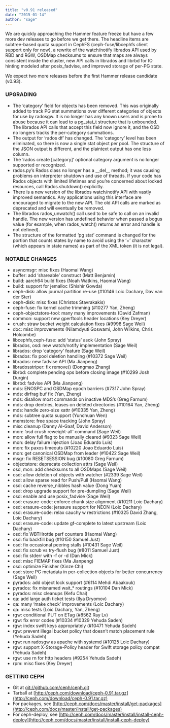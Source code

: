 ```yaml
---
title: "v0.91 released"
date: "2015-01-14"
author: "sage"
---
```


We are quickly approaching the Hammer feature freeze but have a few more dev releases to go before we get there. The headline items are subtree-based quota support in CephFS (ceph-fuse/libcephfs client support only for now), a rewrite of the watch/notify librados API used by RBD and RGW, OSDMap checksums to ensure that maps are always consistent inside the cluster, new API calls in librados and librbd for IO hinting modeled after posix\_fadvise, and improved storage of per-PG state.

We expect two more releases before the first Hammer release candidate (v0.93).

### UPGRADING

- The ‘category’ field for objects has been removed. This was originally added to track PG stat summations over different categories of objects for use by radosgw. It is no longer has any known users and is prone to abuse because it can lead to a pg\_stat\_t structure that is unbounded. The librados API calls that accept this field now ignore it, and the OSD no longers tracks the per-category summations.
- The output for ‘rados df’ has changed. The ‘category’ level has been eliminated, so there is now a single stat object per pool. The structure of the JSON output is different, and the plaintext output has one less column.
- The ‘rados create <objectname> \[category\]’ optional category argument is no longer supported or recognized.
- rados.py’s Rados class no longer has a \_\_del\_\_ method; it was causing problems on interpreter shutdown and use of threads. If your code has Rados objects with limited lifetimes and you’re concerned about locked resources, call Rados.shutdown() explicitly.
- There is a new version of the librados watch/notify API with vastly improved semantics. Any applications using this interface are encouraged to migrate to the new API. The old API calls are marked as deprecated and will eventually be removed.
- The librados rados\_unwatch() call used to be safe to call on an invalid handle. The new version has undefined behavior when passed a bogus value (for example, when rados\_watch() returns an error and handle is not defined).
- The structure of the formatted ‘pg stat’ command is changed for the portion that counts states by name to avoid using the ‘+’ character (which appears in state names) as part of the XML token (it is not legal).

### NOTABLE CHANGES

- asyncmsgr: misc fixes (Haomai Wang)
- buffer: add ‘shareable’ construct (Matt Benjamin)
- build: aarch64 build fixes (Noah Watkins, Haomai Wang)
- build: support for jemalloc (Shishir Gowda)
- ceph-disk: allow journal partition re-use (#10146 Loic Dachary, Dav van der Ster)
- ceph-disk: misc fixes (Christos Stavrakakis)
- ceph-fuse: fix kernel cache trimming (#10277 Yan, Zheng)
- ceph-objectstore-tool: many many improvements (David Zafman)
- common: support new gperftools header locations (Key Dreyer)
- crush: straw bucket weight calculation fixes (#9998 Sage Weil)
- doc: misc improvements (Nilamdyuti Goswami, John Wilkins, Chris Holcombe)
- libcephfs,ceph-fuse: add ‘status’ asok (John Spray)
- librados, osd: new watch/notify implementation (Sage Weil)
- librados: drop ‘category’ feature (Sage Weil)
- librados: fix pool deletion handling (#10372 Sage Weil)
- librados: new fadvise API (Ma Jianpeng)
- libradosstriper: fix remove() (Dongmao Zhang)
- librbd: complete pending ops before closing image (#10299 Josh Durgin)
- librbd: fadvise API (Ma Jianpeng)
- mds: ENOSPC and OSDMap epoch barriers (#7317 John Spray)
- mds: dirfrag buf fix (Yan, Zheng)
- mds: disallow most commands on inactive MDS’s (Greg Farnum)
- mds: drop dentries, leases on deleted directories (#10164 Yan, Zheng)
- mds: handle zero-size xattr (#10335 Yan, Zheng)
- mds: subtree quota support (Yunchuan Wen)
- memstore: free space tracking (John Spray)
- misc cleanup (Danny Al-Gaaf, David Anderson)
- mon: ‘osd crush reweight-all’ command (Sage Weil)
- mon: allow full flag to be manually cleared (#9323 Sage Weil)
- mon: delay failure injection (Joao Eduardo Luis)
- mon: fix paxos timeouts (#10220 Joao Eduardo Luis)
- mon: get canonical OSDMap from leader (#10422 Sage Weil)
- msgr: fix RESETSESSION bug (#10080 Greg Farnum)
- objectstore: deprecate collection attrs (Sage Weil)
- osd, mon: add checksums to all OSDMaps (Sage Weil)
- osd: allow deletion of objects with watcher (#2339 Sage Weil)
- osd: allow sparse read for Push/Pull (Haomai Wang)
- osd: cache reverse\_nibbles hash value (Dong Yuan)
- osd: drop upgrade support for pre-dumpling (Sage Weil)
- osd: enable and use posix\_fadvise (Sage Weil)
- osd: erasure-code: enforce chunk size alignment (#10211 Loic Dachary)
- osd: erasure-code: jerasure support for NEON (Loic Dachary)
- osd: erasure-code: relax cauchy w restrictions (#10325 David Zhang, Loic Dachary)
- osd: erasure-code: update gf-complete to latest upstream (Loic Dachary)
- osd: fix WBTHrottle perf counters (Haomai Wang)
- osd: fix backfill bug (#10150 Samuel Just)
- osd: fix occasional peering stalls (#10431 Sage Weil)
- osd: fix scrub vs try-flush bug (#8011 Samuel Just)
- osd: fix stderr with -f or -d (Dan Mick)
- osd: misc FIEMAP fixes (Ma Jianpeng)
- osd: optimize Finisher (Xinze Chi)
- osd: store PG metadata in per-collection objects for better concurrency (Sage Weil)
- pyrados: add object lock support (#6114 Mehdi Abaakouk)
- pyrados: fix misnamed wait\_\* routings (#10104 Dan Mick)
- pyrados: misc cleanups (Kefu Chai)
- qa: add large auth ticket tests (Ilya Dryomov)
- qa: many ‘make check’ improvements (Loic Dachary)
- qa: misc tests (Loic Dachary, Yan, Zheng)
- rgw: conditional PUT on ETag (#8562 Ray Lv)
- rgw: fix error codes (#10334 #10329 Yehuda Sadeh)
- rgw: index swift keys appropriately (#10471 Yehuda Sadeh)
- rgw: prevent illegal bucket policy that doesn’t match placement rule (Yehuda Sadeh)
- rgw: run radosgw as apache with systemd (#10125 Loic Dachary)
- rgw: support X-Storage-Policy header for Swift storage policy compat (Yehuda Sadeh)
- rgw: use rn for http headers (#9254 Yehuda Sadeh)
- rpm: misc fixes (Key Dreyer)

### GETTING CEPH

- Git at [git://github.com/ceph/ceph.git](http://github.com/ceph/ceph)
- Tarball at [http://ceph.com/download/ceph-0.91.tar.gz](http://ceph.com/download/ceph-0.91.tar.gz)
- For packages, see [http://ceph.com/docs/master/install/get-packages](http://ceph.com/docs/master/install/get-packages)
- For ceph-deploy, see [http://ceph.com/docs/master/install/install-ceph-deploy](http://ceph.com/docs/master/install/install-ceph-deploy)
